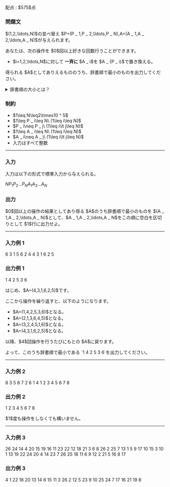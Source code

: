 
<div>

<span>

<span>

<p>
配点 : $575$点
</p>

<div>

<section>

### **問題文**

<p>
$(1,2,\ldots,N)$の並べ替え $P=(P _ 1,P _ 2,\ldots,P _ N),A=(A _ 1,A _ 2,\ldots,A _ N)$が与えられます。
</p>

<p>
あなたは、次の操作を $0$回以上好きな回数行うことができます。
</p>

<ul>

<li>
$i=1,2,\ldots,N$に対して
<strong>
一斉に
</strong>
$A _ i$を $A _ {P _ i}$で置き換える。
</li>

</ul>

<p>
得られる $A$としてありえるもののうち、辞書順で最小のものを出力してください。
</p>

<details>

<summary>
辞書順の大小とは？
</summary>

<p>
長さ $N$の列 $A=(A _ 1,A _ 2,\ldots,A _ N),B=(B _ 1,B _ 2,\ldots,B _ N)$について、辞書順で $A$が $B$より小さいとは、次のことが成り立つことをいいます。
</p>

<ul>

<li>
ある整数 $i\ (1\leq i\leq N)$が存在し、$A _ i\lt B _ i$が成り立ち、$1\leq j\lt i$を満たすすべての整数 $j$に対して $A _ j=B _ j$が成り立つ。
</li>

</ul>

</details>

</section>

</div>

<div>

<section>

### **制約**

<ul>

<li>
$1\leq N\leq2\times10 ^ 5$
</li>

<li>
$1\leq P _ i\leq N\ (1\leq i\leq N)$
</li>

<li>
$P _ i\neq P _ j\ (1\leq i\lt j\leq N)$
</li>

<li>
$1\leq A _ i\leq N\ (1\leq i\leq N)$
</li>

<li>
$A _ i\neq A _ j\ (1\leq i\lt j\leq N)$
</li>

<li>
入力はすべて整数
</li>

</ul>

</section>

</div>

---

<div>

<div>

<section>

### **入力**

<p>
入力は以下の形式で標準入力から与えられる。
</p>

<div>

$N$$P _ 1$$P _ 2$$\ldots$$P _ N$$A _ 1$$A _ 2$$\ldots$$A _ N$
</div>

</section>

</div>

<div>

<section>

### **出力**

<p>
$0$回以上の操作の結果としてあり得る $A$のうち辞書順で最小のものを $(A _ 1,A _ 2,\ldots,A _ N)$として、$A _ 1,A _ 2,\ldots,A _ N$をこの順に空白を区切りとして $1$行に出力せよ。
</p>

</section>

</div>

</div>

---

<div>

<section>

### **入力例 1**

<div>

6
3 1 5 6 2 4
4 3 1 6 2 5

</div>

</section>

</div>

<div>

<section>

### **出力例 1**

<div>

1 4 2 5 3 6

</div>

<p>
はじめ、$A=(4,3,1,6,2,5)$です。
</p>

<p>
ここから操作を繰り返すと、以下のようになります。
</p>

<ul>

<li>
$A=(1,4,2,5,3,6)$となる。
</li>

<li>
$A=(2,1,3,6,4,5)$となる。
</li>

<li>
$A=(3,2,4,5,1,6)$となる。
</li>

<li>
$A=(4,3,1,6,2,5)$となる。
</li>

</ul>

<p>
以降、$4$回操作を行うたびにもとの $A$に戻ります。
</p>

<p>
よって、このうち辞書順で最小である `1 4 2 5 3 6`を出力してください。
</p>

</section>

</div>

---

<div>

<section>

### **入力例 2**

<div>

8
3 5 8 7 2 6 1 4
1 2 3 4 5 6 7 8

</div>

</section>

</div>

<div>

<section>

### **出力例 2**

<div>

1 2 3 4 5 6 7 8

</div>

<p>
$1$度も操作をしなくても構いません。
</p>

</section>

</div>

---

<div>

<section>

### **入力例 3**

<div>

26
24 14 4 20 15 19 16 11 23 22 12 18 21 3 6 8 26 2 25 7 13 1 5 9 17 10
15 3 10 1 13 19 22 24 20 4 14 23 7 26 25 18 11 6 9 12 2 21 5 16 8 17

</div>

</section>

</div>

<div>

<section>

### **出力例 3**

<div>

4 1 22 18 20 13 14 6 15 11 3 26 2 12 5 23 9 10 25 24 7 17 16 21 19 8

</div>

</section>

</div>

</span>

</span>

</div>

